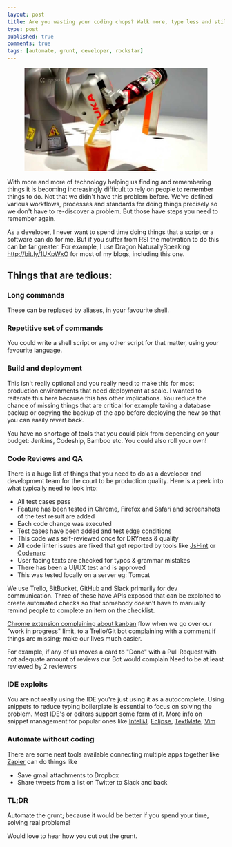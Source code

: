```yaml
---
layout: post
title: Are you wasting your coding chops? Walk more, type less and still do more during your work day!
type: post
published: true
comments: true
tags: [automate, grunt, developer, rockstar]
---
```


<figure>
	<img src="../images/bot-beer-pour.jpg">
</figure>

With more and more of technology helping us finding and remembering things it is becoming increasingly difficult to rely
on people to remember things to do. Not that we didn't have this problem before. We've defined various workflows, processes
and standards for doing things precisely so we don't have to re-discover a problem. But those have steps you need to remember again.

As a developer, I never want to spend time doing things that a script or a software can do for me. But if you suffer 
from RSI the motivation to do this can be far greater. For example, I use Dragon NaturallySpeaking http://bit.ly/1UKpWxO 
for most of my blogs, including this one.

## Things that are tedious:
### Long commands
These  can be replaced by aliases,  in your favourite shell.

### Repetitive set of commands
You could write a shell script or any other script for that matter,  using your favourite language. 

### Build and deployment
This isn't really optional and you really need to make this for most production environments that need deployment at 
scale. I wanted to reiterate this here because this has other implications. You reduce the chance of missing things 
that are critical for example taking a database backup or copying the backup of the app before deploying the new so 
that you can easily revert back. 

You have no shortage of tools that you could pick from depending on your budget: Jenkins, Codeship, Bamboo etc. You could also roll your own!

### Code Reviews and QA
There is a huge list of things that you need to do as a developer and development team for the court to be production quality.  Here is a peek into what typically need to look into:
- All test cases pass
- Feature has been tested  in Chrome, Firefox and Safari and screenshots of the test result are added
- Each code change was executed
- Test cases have been added and test edge conditions
- This code was self-reviewed once for DRYness & quality
- All code linter issues are fixed that get reported by tools like [JsHint](http://www.jshint.com/docs/) or 
[Codenarc](http://grails.org/plugin/codenarc)
- User facing texts are checked for typos & grammar mistakes
- There has been a UI/UX test and is approved
- This was tested locally on a server eg: Tomcat

We use Trello, BitBucket, GitHub and Slack primarily for dev communication.  Three of these have APIs exposed that can 
be exploited to create automated checks so that somebody doesn't have to manually remind people to  complete an item 
on the checklist.

[Chrome extension complaining about kanban](https://chrome.google.com/webstore/detail/kanban-wip-for-trello/oekefjibcnongmmmmkdiofgeppfkmdii) flow when we go over our "work in progress" limit, to a Trello/Git bot complaining with a comment if things are missing; make our lives much easier. 

For example, if any of us moves a card to "Done" with a Pull Request with not adequate amount of reviews our Bot would complain
	Need to be at least reviewed by 2 reviewers

### IDE exploits
You are not really using the IDE you're just using it as a autocomplete. Using snippets to reduce typing boilerplate 
is essential to focus on solving the problem. Most IDE's or editors support some form of it. More info on snippet 
management for popular ones like [IntelliJ](http://bit.ly/1SZ8Vwm), [Eclipse](http://bit.ly/1SZ9436), 
[TextMate](http://bit.ly/1SZ982E), [Vim](http://bit.ly/1SZ96I6)

### Automate without coding
There are some neat tools available connecting multiple apps together like [Zapier](https://zapier.com/) can do things like
- Save gmail attachments to Dropbox
- Share tweets from a list on Twitter to Slack and back

### TL;DR
Automate the grunt; because it would be better if you spend your time, solving real problems!

Would love to hear how you cut out the grunt.
